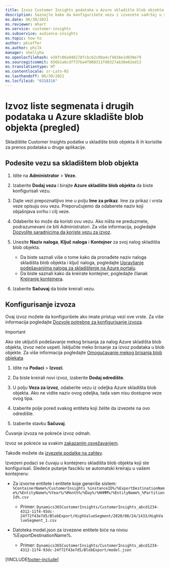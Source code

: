 ```yaml
---
title: Izvoz Customer Insights podataka u Azure skladište blob objekta
description: Saznajte kako da konfigurišete vezu i izvezete sadržaj u skladište blob objekta.
ms.date: 06/30/2021
ms.reviewer: mhart
ms.service: customer-insights
ms.subservice: audience-insights
ms.topic: how-to
author: pkieffer
ms.author: philk
manager: shellyha
ms.openlocfilehash: e38fc06a948178fcbc62c08a4cf4816e1d030e79
ms.sourcegitcommit: 656b1a6cdff37ba4f808311fd0327ab38e02ed13
ms.translationtype: HT
ms.contentlocale: sr-Latn-RS
ms.lasthandoff: 06/30/2021
ms.locfileid: "6318316"
---
```

# <a name="export-segment-list-and-other-data-to-azure-blob-storage-preview"></a>Izvoz liste segmenata i drugih podataka u Azure skladište blob objekta (pregled)

Skladištite Customer Insights podatke u skladište blob objekta ili ih koristite za prenos podataka u druge aplikacije.

## <a name="set-up-the-connection-to-blob-storage"></a>Podesite vezu sa skladištem blob objekta

1. Idite na **Administrator** > **Veze**.

1. Izaberite **Dodaj vezu** i birajte **Azure skladište blob objekta** da biste konfigurisali vezu.

1. Dajte vezi prepoznatljivo ime u polju **Ime za prikaz**. Ime za prikaz i vrsta veze opisuju ovu vezu. Preporučujemo da odaberete naziv koji objašnjava svrhu i cilj veze.

1. Odaberite ko može da koristi ovu vezu. Ako ništa ne preduzmete, podrazumevani će biti Administratori. Za više informacija, pogledajte [Dozvolite saradnicima da koriste vezu za izvoz](connections.md#allow-contributors-to-use-a-connection-for-exports).

1. Unesite **Naziv naloga**, **Ključ naloga** i **Kontejner** za svoj nalog skladišta blob objekta.
    - Da biste saznali više o tome kako da pronađete naziv naloga skladišta blob objekta i ključ naloga, pogledajte [Upravljanje podešavanjima naloga za skladištenje na Azure portalu](/azure/storage/common/storage-account-manage).
    - Da biste saznali kako da kreirate kontejner, pogledajte članak [Kreiranje kontejnera](/azure/storage/blobs/storage-quickstart-blobs-portal#create-a-container).

1. Izaberite **Sačuvaj** da biste kreirali vezu. 

## <a name="configure-an-export"></a>Konfigurisanje izvoza

Ovaj izvoz možete da konfigurišete ako imate pristup vezi ove vrste. Za više informacija pogledajte [Dozvole potrebne za konfigurisanje izvoza](export-destinations.md#set-up-a-new-export).

> [!IMPORTANT]
> Ako ste uključili podešavanje mekog brisanja za nalog Azure skladišta blob objekta, izvoz neće uspeti. Isključite meko brisanje za izvoz podataka u blob objekte. Za više informacija pogledajte [Omogućavanje mekog brisanja blob objekata](/azure/storage/blobs/soft-delete-blob-enable.md)

1. Idite na **Podaci** > **Izvozi**.

1. Da biste kreirali novi izvoz, izaberite **Dodaj odredište**.

1. U polju **Veza za izvoz**, odaberite vezu iz odeljka Azure skladišta blob objekta. Ako ne vidite naziv ovog odeljka, tada vam nisu dostupne veze ovog tipa.

1. Izaberite polje pored svakog entiteta koji želite da izvezete na ovo odredište.

1. Izaberite stavku **Sačuvaj**.

Čuvanje izvoza ne pokreće izvoz odmah.

Izvoz se pokreće sa svakim [zakazanim osvežavanjem](system.md#schedule-tab).     

Takođe možete da [izvezete podatke na zahtev](export-destinations.md#run-exports-on-demand). 

Izvezeni podaci se čuvaju u kontejneru skladišta blob objekta koji ste konfigurisali. Sledeće putanje fasciklu se automatski kreiraju u vašem kontejneru:

- Za izvorne entitete i entitete koje generiše sistem:   
  `%ContainerName%/CustomerInsights_%instanceID%/%ExportDestinationName%/%EntityName%/%Year%/%Month%/%Day%/%HHMM%/%EntityName%_%PartitionId%.csv`  
  - Primer: `Dynamics365CustomerInsights/CustomerInsights_abcd1234-4312-11f4-93dc-24f72f43e7d5/BlobExport/HighValueSegment/2020/08/24/1433/HighValueSegment_1.csv`
 
- Datoteka model.json za izvezene entitete biće na nivou %ExportDestinationName%.  
  - Primer: `Dynamics365CustomerInsights/CustomerInsights_abcd1234-4312-11f4-93dc-24f72f43e7d5/BlobExport/model.json`

[!INCLUDE[footer-include](../includes/footer-banner.md)]
